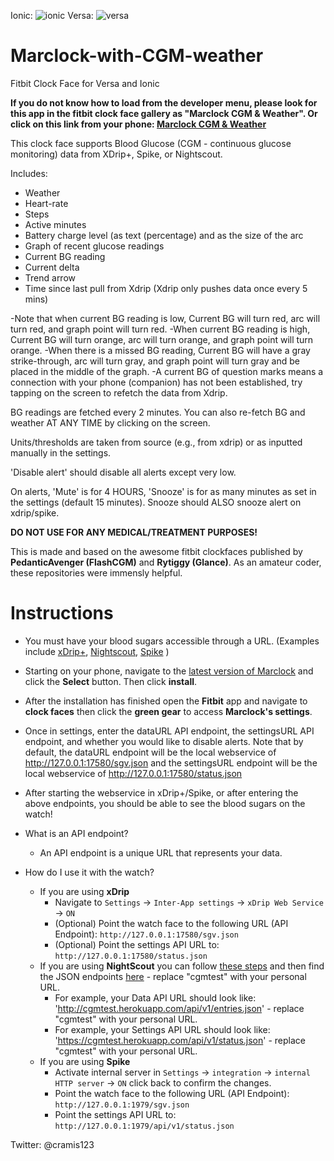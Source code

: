Ionic:
![ionic](https://i.imgur.com/Ys9Eu1p.png "ionic") 
Versa:
![versa](https://i.imgur.com/psYb768.png "versa")

# Marclock-with-CGM-weather
Fitbit Clock Face for Versa and Ionic

**If you do not know how to load from the developer menu, please look for this app in the fitbit clock face gallery as "Marclock CGM & Weather". Or click on this link from your phone: [Marclock CGM & Weather](https://gam.fitbit.com/gallery/clock/9eacf714-5b23-40c8-9621-ded74bd9edf9)**

This clock face supports Blood Glucose (CGM - continuous glucose monitoring) data from XDrip+, Spike, or Nightscout. 

Includes: 

- Weather
- Heart-rate
- Steps
- Active minutes
- Battery charge level (as text (percentage) and as the size of the arc
- Graph of recent glucose readings
- Current BG reading
- Current delta
- Trend arrow
- Time since last pull from Xdrip (Xdrip only pushes data once every 5 mins)

-Note that when current BG reading is low, Current BG will turn red, arc will turn red, and graph point will turn red. 
-When current BG reading is high, Current BG will turn orange, arc will turn orange, and graph point will turn orange. 
-When there is a missed BG reading, Current BG will have a gray strike-through, arc will turn gray, and graph point will turn gray and be placed in the middle of the graph. 
-A current BG of question marks means a connection with your phone (companion) has not been established, try tapping on the screen to refetch the data from Xdrip.

BG readings are fetched every 2 minutes. You can also re-fetch BG and weather AT ANY TIME by clicking on the screen.

Units/thresholds are taken from source (e.g., from xdrip) or as inputted manually in the settings.

'Disable alert' should disable all alerts except very low.

On alerts, 'Mute' is for 4 HOURS, 'Snooze' is for as many minutes as set in the settings (default 15 minutes). 
Snooze should ALSO snooze alert on xdrip/spike.

**DO NOT USE FOR ANY MEDICAL/TREATMENT PURPOSES!**

This is made and based on the awesome fitbit clockfaces published by **PedanticAvenger (FlashCGM)** and **Rytiggy (Glance)**. As an amateur coder, these repositories were immensly helpful.

# Instructions
- You must have your blood sugars accessible through a URL. (Examples include [xDrip+](https://github.com/jamorham/xDrip-plus), [Nightscout](http://www.nightscout.info/wiki/welcome/set-up-nightscout-using-heroku), [Spike](https://spike-app.com/) )
- Starting on your phone, navigate to the [latest version of Marclock](https://gam.fitbit.com/gallery/clock/9eacf714-5b23-40c8-9621-ded74bd9edf9) and click the **Select** button. Then click **install**. 
- After the installation has finished open the **Fitbit** app and navigate to **clock faces** then click the **green gear** to access **Marclock's settings**.
- Once in settings, enter the dataURL API endpoint, the settingsURL API endpoint, and whether you would like to disable alerts. Note that by default, the dataURL endpoint will be the local webservice of http://127.0.0.1:17580/sgv.json and the settingsURL endpoint will be the local webservice of http://127.0.0.1:17580/status.json
- After starting the webservice in xDrip+/Spike, or after entering the above endpoints, you should be able to see the blood sugars on the watch! 

- What is an API endpoint?
  - An API endpoint is a unique URL that represents your data.
- How do I use it with the watch? 
  - If you are using **xDrip** 
    - Navigate to `Settings` -> `Inter-App settings` -> `xDrip Web Service` -> `ON` 
    - (Optional) Point the watch face to the following URL (API Endpoint): `http://127.0.0.1:17580/sgv.json`
    - (Optional) Point the settings API URL to: `http://127.0.0.1:17580/status.json`
  - If you are using **NightScout** you can follow [these steps](http://www.nightscout.info/wiki/welcome/set-up-nightscout-using-heroku) and then find the JSON endpoints [here](https://github.com/nightscout/cgm-remote-monitor/wiki/API-v1.0.0-beta-Endpoints) - replace "cgmtest" with your personal URL.
    - For example, your Data API URL should look like: 'http://cgmtest.herokuapp.com/api/v1/entries.json'  - replace "cgmtest" with your personal URL.
    - For example, your Settings API URL should look like: 'https://cgmtest.herokuapp.com/api/v1/status.json' - replace "cgmtest" with your personal URL.
  - If you are using **Spike**  
    - Activate internal server in `Settings` -> `integration` -> `internal HTTP server` -> `ON` click back to confirm the changes.
    - Point the watch face to the following URL (API Endpoint): `http://127.0.0.1:1979/sgv.json`
    - Point the settings API URL to: `http://127.0.0.1:1979/api/v1/status.json`

Twitter: @cramis123
